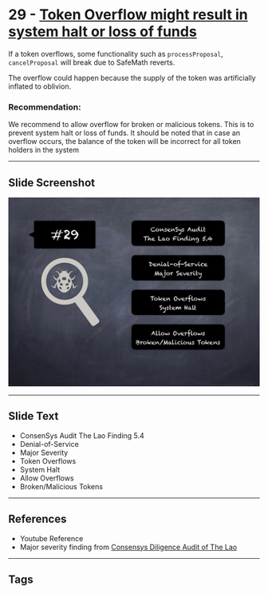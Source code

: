 
# 29 - [Token Overflow might result in system halt or loss of funds](./Token%20Overflow%20might%20result%20in%20system%20halt%20or%20loss%20of%20funds.md)

If a token overflows, some functionality such as `processProposal`, `cancelProposal` will break due to SafeMath reverts. 

The overflow could happen because the supply of the token was artificially inflated to oblivion.

### Recommendation:
We recommend to allow overflow for broken or malicious tokens. This is to prevent system halt or loss of funds. It should be noted that in case an overflow occurs, the balance of the token will be incorrect for all token holders in the system
___
## Slide Screenshot
![029.jpg](../../images/7.%20Audit%20Findings%20101/029.jpg)
___
## Slide Text
- ConsenSys Audit The Lao Finding 5.4
- Denial-of-Service
- Major Severity
- Token Overflows
- System Halt
- Allow Overflows
- Broken/Malicious Tokens
___
## References
- Youtube Reference
- Major severity finding from [Consensys Diligence Audit of The Lao](https://consensys.net/diligence/audits/2020/01/the-lao)
___
## Tags
